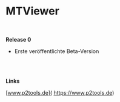 # MTViewer

<br />

**Release 0**

* Erste veröffentlichte Beta-Version

<br />
<br />

**Links**

[www.p2tools.de]( https://www.p2tools.de)
